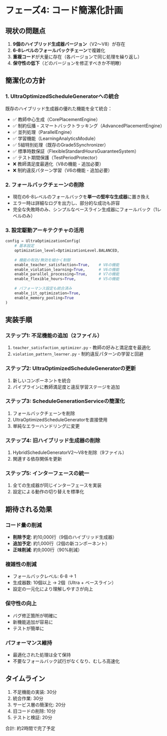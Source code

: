 # フェーズ4: コード簡潔化計画

## 現状の問題点
1. **9個のハイブリッド生成器バージョン**（V2〜V8）が存在
2. **6-8レベルのフォールバックチェーン**で複雑化
3. **重複コード**が大量に存在（各バージョンで同じ処理を繰り返し）
4. **保守性の低下**（どのバージョンを修正すべきか不明瞭）

## 簡潔化の方針

### 1. UltraOptimizedScheduleGeneratorへの統合
既存のハイブリッド生成器の優れた機能を全て統合：
- ✅ 教師中心生成（CorePlacementEngine）
- ✅ 制約伝播・スマートバックトラッキング（AdvancedPlacementEngine）
- ✅ 並列処理（ParallelEngine）
- ✅ 学習機能（LearningAnalyticsModule）
- ✅ 5組特別処理（既存のGrade5Synchronizer）
- ✅ 標準時数保証（FlexibleStandardHoursGuaranteeSystem）
- ✅ テスト期間保護（TestPeriodProtector）
- ❌ 教師満足度最適化（V8の機能 - 追加必要）
- ❌ 制約違反パターン学習（V6の機能 - 追加必要）

### 2. フォールバックチェーンの削除
- 現在の6-8レベルのフォールバックを**単一の堅牢な生成器**に置き換え
- エラー時は詳細なログを出力し、部分的な成功も許容
- 完全な失敗時のみ、シンプルなベースライン生成器にフォールバック（1レベルのみ）

### 3. 設定駆動アーキテクチャの活用
```python
config = UltraOptimizationConfig(
    # 基本設定
    optimization_level=OptimizationLevel.BALANCED,
    
    # 機能の有効/無効を細かく制御
    enable_teacher_satisfaction=True,    # V8の機能
    enable_violation_learning=True,      # V6の機能
    enable_parallel_processing=True,     # V7の機能
    enable_flexible_hours=True,          # V5の機能
    
    # パフォーマンス設定も統合済み
    enable_jit_optimization=True,
    enable_memory_pooling=True
)
```

## 実装手順

### ステップ1: 不足機能の追加（2ファイル）
1. `teacher_satisfaction_optimizer.py` - 教師の好みと満足度を最適化
2. `violation_pattern_learner.py` - 制約違反パターンの学習と回避

### ステップ2: UltraOptimizedScheduleGeneratorの更新
1. 新しいコンポーネントを統合
2. パイプラインに教師満足度と違反学習ステージを追加

### ステップ3: ScheduleGenerationServiceの簡潔化
1. フォールバックチェーンを削除
2. UltraOptimizedScheduleGeneratorを直接使用
3. 単純なエラーハンドリングに変更

### ステップ4: 旧ハイブリッド生成器の削除
1. HybridScheduleGeneratorV2〜V8を削除（9ファイル）
2. 関連する依存関係を更新

### ステップ5: インターフェースの統一
1. 全ての生成器が同じインターフェースを実装
2. 設定による動作の切り替えを標準化

## 期待される効果

### コード量の削減
- **削除予定**: 約10,000行（9個のハイブリッド生成器）
- **追加予定**: 約1,000行（2個の新コンポーネント）
- **正味削減**: 約9,000行（90%削減）

### 複雑性の削減
- フォールバックレベル: 6-8 → 1
- 生成器数: 10個以上 → 2個（Ultra + ベースライン）
- 設定の一元化により理解しやすさが向上

### 保守性の向上
- バグ修正箇所が明確に
- 新機能追加が容易に
- テストが簡単に

### パフォーマンス維持
- 最適化された処理は全て保持
- 不要なフォールバック試行がなくなり、むしろ高速化

## タイムライン
1. 不足機能の実装: 30分
2. 統合作業: 30分
3. サービス層の簡潔化: 20分
4. 旧コードの削除: 10分
5. テストと検証: 20分

合計: 約2時間で完了予定